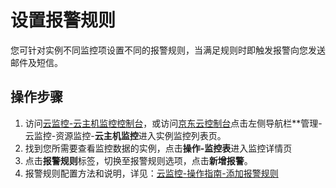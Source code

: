 # 设置报警规则
您可针对实例不同监控项设置不同的报警规则，当满足规则时即触发报警向您发送邮件及短信。

## 操作步骤
1. 访问[云监控-云主机监控控制台](https://cms-console.jdcloud.com/serverMonitor)，或访问[京东云控制台](https://console.jdcloud.com/)点击左侧导航栏**管理-云监控-资源监控-**云主机监控**进入实例监控列表页。
2. 找到您所需要查看监控数据的实例，点击**操作-监控表**进入监控详情页
3. 点击**报警规则**标签，切换至报警规则选项，点击**新增报警**。
4. 报警规则配置方法和说明，详见：[云监控-操作指南-添加报警规则](https://docs.jdcloud.com/cn/monitoring/add-rule)

